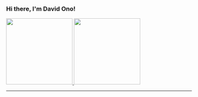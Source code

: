 ### Hi there, I'm David Ono!

<div>
  <a href="https://github.com/D-Ono">
  <img height="180em" src="https://github-readme-stats.vercel.app/api?username=D-Ono&show_icons=true&theme=tokyonight&include_all_commits=true&count_private=true"/>
  <img height="180em" src="https://github-readme-stats.vercel.app/api/top-langs/?username=D-Ono&layout=compact&langs_count=7&theme=tokyonight"/>
</div>

------------------------------------------------------------------------------------------
<!--
**D-Ono/D-Ono** is a ✨ _special_ ✨ repository because its `README.md` (this file) appears on your GitHub profile.

Here are some ideas to get you started:

- 🔭 I’m currently working on ...
- 🌱 I’m currently learning ...
- 👯 I’m looking to collaborate on ...
- 🤔 I’m looking for help with ...
- 💬 Ask me about ...
- 📫 How to reach me: ...
- 😄 Pronouns: ...
- ⚡ Fun fact: ...
-->
